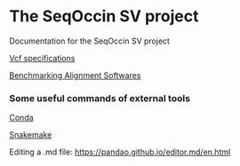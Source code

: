 # The SeqOccin SV project
Documentation for the SeqOccin SV project

[Vcf specifications](VcfSpecifications.md)

[Benchmarking Alignment Softwares](BenchmarkAlign.md)

### Some useful commands of external tools

[Conda](Conda.md)

[Snakemake](Snakemake.md)





Editing a .md file: https://pandao.github.io/editor.md/en.html



